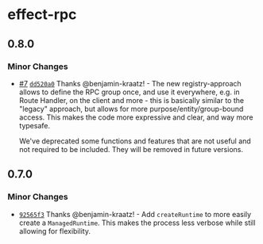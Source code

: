 # effect-rpc

## 0.8.0

### Minor Changes

- [#7](https://github.com/benjamin-kraatz/effect-rpc/pull/7) [`dd520a0`](https://github.com/benjamin-kraatz/effect-rpc/commit/dd520a072935b5145d2af5da7290c78daa2b5ae7) Thanks @benjamin-kraatz! - The new registry-approach allows to define the RPC group once, and use it everywhere, e.g. in Route Handler, on the client and more - this is basically similar to the "legacy" approach, but allows for more purpose/entity/group-bound access. This makes the code more expressive and clear, and way more typesafe.

  We've deprecated some functions and features that are not useful and not required to be included. They will be removed in future versions.

## 0.7.0

### Minor Changes

- [`92565f3`](https://github.com/benjamin-kraatz/effect-rpc/commit/92565f39dc2c2e6562949bd1420cde5b773543ae) Thanks @benjamin-kraatz! - Add `createRuntime` to more easily create a `ManagedRuntime`. This makes the process less verbose while still allowing for flexibility.
